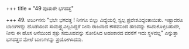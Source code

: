 +++
title = "49 ಪೂತುರೇ ಭಗದತ್ತ"

+++
49. ಅರ್ಜುನನು "ಭಲೇ ಭಗದತ್ತ ! ನಿನಗೂ ಬಿಲ್ಲು ವಿದ್ಯೆಯಲ್ಲಿ ಸ್ವಲ್ಪ ಪ್ರವೇಶವಿದ್ದಂತಾಯಿತು. ಇಷ್ಟಾದರೂ ಬಾಣಗಳನ್ನು ಹೊಡೆಯುವ ಸಾಮಥ್ರ್ಯವಿಲ್ಲದಿದ್ದರೆ ನೀನು ರಾಜನಾದ ಕೌರವನಿಂದ ಹಣವನ್ನು ಕಸಿದುಕೊಳ್ಳಬಹುದೇ, ನೀನು ಈ ಹೊಸ ಆನೆಯಿಂದ ಶತ್ರು ಸಮೂಹವನ್ನು ಸೋಲಿಸಿದ ಅಹಂಕಾರದ ವರಸೆಗೆ ಇದು ಸ್ಥಳವಲ್ಲ" ಎನ್ನುತ್ತಾ ಭಗದತ್ತನ ಮೇಲೆ ಬಾಣಗಳನ್ನು ಪ್ರಯೋಗಿಸಿದನು.